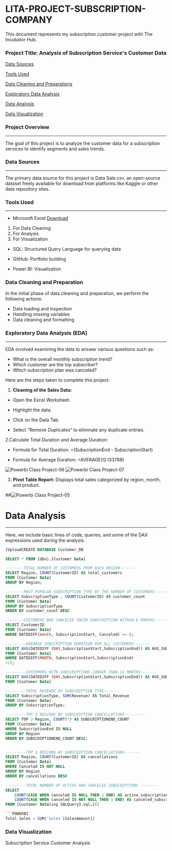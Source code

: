 # LITA-PROJECT-SUBSCRIPTION-COMPANY

This document represents my subscription customer project with The Incubator Hub.

### **Project Title: Analysis of Subscription Service's Customer Data**

[Data Sources](#data-sources)

[Tools Used](#tools-used)

[Data Cleaning and Preparations](#data-cleaning-and-preparations)

[Exploratory Data Analysis](#exploratory-data-analysis)

[Data Analysis](#data-analysis)

[Data Visualization](#data-visualization)

### **Project Overview**
---
The goal of this project is to analyze the customer data  for a subscription services  to identify segments and sales trends.

### **Data Sources**
---
The primary data source for this project is Data Sale.csv, an open-source dataset freely available for download from platforms like Kaggle or other data repository sites.

### **Tools Used**
---
- Microsoft Excel  [Download](https://www.microsoft.com)
1.  For Data Cleaning
2.  For Analysis
3.  For Visualization

* SQL: Structured Query Language for querying data

* GitHub: Portfolio building

* Power BI: Visualization

 ### **Data Cleaning and Preparation**
In the initial phase of data cleaning and preparation, we perform the following actions:
* Data loading and inspection
* Handling missing variables
* Data cleaning and formatting

### **Exploratory Data Analysis (EDA)**
 ---
EDA involved examining the data to answer various questions such as:
* What is the overall monthly subscription trend?
* Which customer are the top subscriber?
* Which subscription plan was canceled?

Here are the steps taken to complete this project:

1. **Cleaning of the Sales Data:**

* Open the Excel Worksheet.

* Highlight the data.

* Click on the Data Tab.

* Select "Remove Duplicates" to eliminate any duplicate entries.

2.Calculate Total Duration and Average Duration:

* Formula for Total Duration: =(SubscriptionEnd - SubscriptionStart)

* Formula for Average Duration: =AVERAGE(I2:I33788)

![Powerbi Class Project-06](https://github.com/user-attachments/assets/66ba5fd7-1076-48a0-9000-4383ca382e9c)
![Powerbi Class Project-07](https://github.com/user-attachments/assets/61fa0e8e-b5f4-4d91-b3df-a302a7c48b17)

3. **Pivot Table Report:** Displays total sales categorized by region, month, and product.

##![Powerbi Class Project-05](https://github.com/user-attachments/assets/bcfb74f4-ae2a-4f78-9c8f-d2fbf34ea62c)

# Data Analysis
---
Here, we include basic lines of code, queries, and some of the DAX expressions used during the analysis.

```SQL
[UploadCREATE DATABASE Customer_DB

SELECT * FROM [dbo].[Customer Data]

--------TOTAL NUMBER OF CUSTOMERS FROM EACH REGION-------
SELECT Region, COUNT(CustomerID) AS total_customers
FROM [Customer Data]
GROUP BY Region;

--------MOST POPULAR SUBSCRIPTION TYPE BY THE NUMBER OF CUSTOMERS-------
SELECT SubscriptionType , COUNT(CustomerID) AS customer_count
FROM [Customer Data]
GROUP BY SubscriptionType
ORDER BY customer_count DESC

--------CUSTOMERS WHO CANCELED THEIR SUBSCRIPTION WITHIN 6 MONTHS-------
SELECT CustomerID
FROM [Customer Data]
WHERE DATEDIFF(month, SubscriptionStart, Canceled) <= 6;

---------AVERAGE SUBSCRIPTION DURATION FOR ALL CUSTOMERS-------
SELECT AVG(DATEDIFF (DAY,SubscriptionStart,SubscriptionEnd)) AS AVG_SUBSCRIPTION_DURATION
FROM [Customer Data]
WHERE DATEDIFF(MONTH, SubscriptionStart,SubscriptionEnd)
>12;

---------CUSTOMERS WITH SUBSCRIPTIONS LONGER THAN 12 MONTHS-------
SELECT AVG(DATEDIFF (DAY,SubscriptionStart,SubscriptionEnd)) AS AVG_SUBSCRIPTION_DURATION
FROM [Customer Data]

---------TOTAL REVENUE BY SUBSCRIPTION TYPE-------
SELECT SubscriptionType, SUM(Revenue) AS Total_Revenue
FROM [Customer Data]
GROUP BY SubscriptionType;

---------TOP 3 REGIONS BY SUBSCRIPTION CANCELLATIONS---------
SELECT TOP 3 Region, COUNT(*) AS SUBSCRIPTIONEND_COUNT
FROM [Customer Data]
WHERE SubscriptionEnd IS NULL
GROUP BY Region
ORDER BY SUBSCRIPTIONEND_COUNT DESC;


---------TOP 3 REGIONS BY SUBSCRIPTION CANCELLATIONS-------
SELECT Region, COUNT(CustomerID) AS cancellations
FROM [Customer Data]
WHERE Canceled IS NOT NULL
GROUP BY Region
ORDER BY cancellations DESC

---------TOTAL NUMBER OF ACTIVE AND CANCELED SUBSCRIPTIONS -------
SELECT 
    COUNT(CASE WHEN canceled IS NULL THEN 1 END) AS active_subscriptions,
    COUNT(CASE WHEN canceled IS NOT NULL THEN 1 END) AS canceled_subscriptions
FROM [Customer Data]ing SQLQuery3.sql…]()

```POWERBI
Total Sales = SUM('Sales'[SalesAmount])
```
### Data Visualization


Subscription Service Customer Analysis

